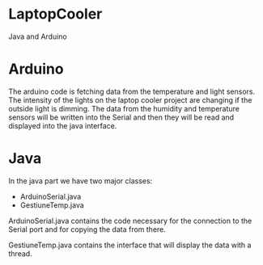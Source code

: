 # LaptopCooler
Java and Arduino

# Arduino
The arduino code is fetching data from the temperature and light sensors. 
The intensity of the lights on the laptop cooler project are changing if the outside light is dimming.
The data from the humidity and temperature sensors will be written into the Serial and then they will be read and displayed into the java interface.

# Java
In the java part we have two major classes:
- ArduinoSerial.java
- GestiuneTemp.java

ArduinoSerial.java contains the code necessary for the connection to the Serial port and for copying the data from there.

GestiuneTemp.java contains the interface that will display the data with a thread.
